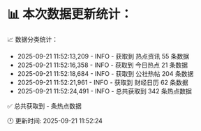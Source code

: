 📊 本次数据更新统计：
==========================

📈 数据分类统计：
- 2025-09-21 11:52:13,209 - INFO - 获取到 热点资讯 55 条数据
- 2025-09-21 11:52:16,358 - INFO - 获取到 今日热点 21 条数据
- 2025-09-21 11:52:18,684 - INFO - 获取到 公社热帖 204 条数据
- 2025-09-21 11:52:21,961 - INFO - 获取到 财经日历 62 条数据
- 2025-09-21 11:52:24,491 - INFO - 总共获取到 342 条热点数据

✅ 总共获取到 - 条热点数据

🕐 更新时间: 2025-09-21 11:52:24
